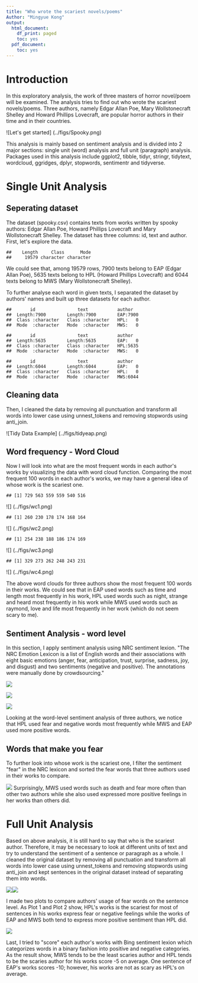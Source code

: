 ```yaml
---
title: "Who wrote the scariest novels/poems"
Author: "Mingyue Kong"
output:
  html_document:
    df_print: paged
    toc: yes
  pdf_document:
    toc: yes
---
```

# Introduction

In this exploratory analysis, the work of three masters of horror novel/poem will be examined. The analysis tries to find out who wrote the scariest novels/poems. Three authors, namely Edgar Allan Poe, Mary Wollstonecraft Shelley and Howard Phillips Lovecraft, are popular horror authors in their time and in their countries. 

![Let's get started] (../figs/Spooky.png)

This analysis is mainly based on sentiment analysis and is divided into 2 major sections: single unit (word) analysis and full unit (paragraph) analysis. Packages used in this analysis include ggplot2, tibble, tidyr, stringr, tidytext, wordcloud, ggridges, dplyr, stopwords, sentimentr and tidyverse. 



# Single Unit Analysis
## Seperating dataset

The dataset (spooky.csv) contains texts from works written by spooky authors: Edgar Allan Poe, Howard Phillips Lovecraft and Mary Wollstonecraft Shelley. The dataset has three columns: id, text and author. First, let's explore the data. 

```
##    Length     Class      Mode 
##     19579 character character
```
We could see that, among 19579 rows, 7900 texts belong to EAP (Edgar Allan Poe), 5635 texts belong to HPL (Howard Phillips Lovecraft) and 6044 texts belong to MWS (Mary Wollstonecraft Shelley). 

To further analyse each word in given texts, I separated the dataset by authors' names and built up three datasets for each author. 

```
##       id                text           author    
##  Length:7900        Length:7900        EAP:7900  
##  Class :character   Class :character   HPL:   0  
##  Mode  :character   Mode  :character   MWS:   0
```

```
##       id                text           author    
##  Length:5635        Length:5635        EAP:   0  
##  Class :character   Class :character   HPL:5635  
##  Mode  :character   Mode  :character   MWS:   0
```

```
##       id                text           author    
##  Length:6044        Length:6044        EAP:   0  
##  Class :character   Class :character   HPL:   0  
##  Mode  :character   Mode  :character   MWS:6044
```
## Cleaning data

Then, I cleaned the data by removing all punctuation and transform all words into lower case using unnest_tokens and removing stopwords using anti_join. 



![Tidy Data Example] (../figs/tidyeap.png)

## Word frequency - Word Cloud
Now I will look into what are the most frequent words in each author's works by visualizing the data with word cloud function. Comparing the most frequent 100 words in each author's works, we may have a general idea of whose work is the scariest one. 

```
## [1] 729 563 559 559 540 516
```

![] (../figs/wc1.png)

```
## [1] 260 230 178 174 168 164
```

![] (../figs/wc2.png)

```
## [1] 254 238 188 186 174 169
```

![] (../figs/wc3.png)

```
## [1] 329 273 262 248 243 231
```

![] (../figs/wc4.png)

The above word clouds for three authors show the most frequent 100 words in their works. We could see that in EAP used words such as time and length most frequently in his work, HPL used words such as night, strange and heard most frequently in his work while MWS used words such as raymond, love and life most frequently in her work (which do not seem scary to me).

## Sentiment Analysis - word level

In this section, I apply sentiment analysis using NRC sentiment lexion. "The NRC Emotion Lexicon is a list of English words and their associations with eight basic emotions (anger, fear, anticipation, trust, surprise, sadness, joy, and disgust) and two sentiments (negative and positive). The annotations were manually done by crowdsourcing." 



![](Who_wrote_the_scariest_novels_poems_files/figure-html/unnamed-chunk-2-1.png)<!-- -->




![](Who_wrote_the_scariest_novels_poems_files/figure-html/unnamed-chunk-4-1.png)<!-- -->




![](Who_wrote_the_scariest_novels_poems_files/figure-html/unnamed-chunk-6-1.png)<!-- -->

Looking at the word-level sentiment analysis of three authors, we notice that HPL used fear and negative words most frequently while MWS and EAP used more positive words. 

## Words that make you fear

To further look into whose work is the scariest one, I filter the sentiment "fear" in the NRC lexicon and sorted the fear words that three authors used in their works to compare. 



![](Who_wrote_the_scariest_novels_poems_files/figure-html/unnamed-chunk-8-1.png)<!-- -->
Surprisingly, MWS used words such as death and fear more often than other two authors while she also used expressed more positive feelings in her works than others did. 

# Full Unit Analysis

Based on above analysis, it is still hard to say that who is the scariest author. Therefore, it may be necessary to look at different units of text and try to understand the sentiment of a sentence or paragraph as a whole. I cleaned the original dataset by removing all punctuation and transform all words into lower case using unnest_tokens and removing stopwords using anti_join and kept sentences in the original dataset instead of separating them into words. 



![](Who_wrote_the_scariest_novels_poems_files/figure-html/unnamed-chunk-10-1.png)<!-- -->![](Who_wrote_the_scariest_novels_poems_files/figure-html/unnamed-chunk-10-2.png)<!-- -->

I made two plots to compare authors' usage of fear words on the sentence level. As Plot 1 and Plot 2 show, HPL's works is the scariest for most of sentences in his works express fear or negative feelings while the works of EAP and MWS both tend to express more positive sentiment than HPL did. 

![](Who_wrote_the_scariest_novels_poems_files/figure-html/unnamed-chunk-11-1.png)<!-- -->

Last, I tried to "score" each author's works with Bing sentiment lexion which categorizes words in a binary fashion into positive and negative categories. As the result show, MWS tends to be the least scaries author and HPL tends to be the scaries author for his works score -5 on average. One sentence of EAP's works scores -10; however, his works are not as scary as HPL's on average. 
